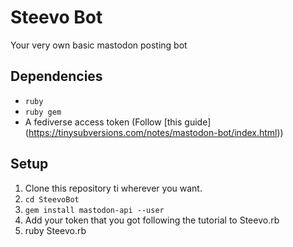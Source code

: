 # Steevo Bot
Your very own basic mastodon posting bot

## Dependencies
* `ruby`
* `ruby gem` 
* A fediverse access token (Follow [this guide] (https://tinysubversions.com/notes/mastodon-bot/index.html))
 
## Setup
1.  Clone this repository ti wherever you want.
2.  `cd SteevoBot`
3. `gem install mastodon-api --user`
4.  Add your token that you got following the tutorial to Steevo.rb
5.  ruby Steevo.rb

